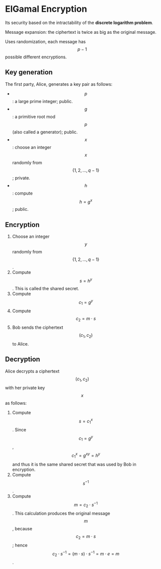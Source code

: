 # ElGamal Encryption

Its security based on the intractability of the **discrete logarithm problem**.

Message expansion: the ciphertext is twice as big as the original message.

Uses randomization, each message has $$p-1$$ possible different encryptions.

## Key generation

The first party, Alice, generates a key pair as follows:

* $$p$$: a large prime integer; public.
* $$g$$: a primitive root mod $$p$$\(also called a generator\); public.
* $$x$$: choose an integer $$x$$randomly from $$\{1,2,\dots,q-1\}$$; private.
* $$h$$: compute $$h=g^x$$; public.

## Encryption

1. Choose an integer $$y$$randomly from $$\{1,2,\dots,q-1\}$$.
2. Compute $$s =h^y$$. This is called the shared secret.
3. Compute $$c_1=g^y$$
4. Compute $$c_2=m\cdot s$$
5. Bob sends the ciphertext $$(c_1, c_2)$$to Alice.

## Decryption

Alice decrypts a ciphertext $$(c_{1},c_{2})$$with her private key $$x$$ as follows:

1. Compute $$s=c_1^x$$. Since$$c_{1}=g^{y}$$, $$c_{1}^{x}=g^{xy}=h^{y}$$ and thus it is the same shared secret that was used by Bob in encryption.
2. Compute $$s^{-1}$$.
3. Compute $$m=c_2\cdot s^{-1}$$. This calculation produces the original message $$m$$, because $$c_{2}=m\cdot s$$; hence $$c_{2}\cdot s^{-1}=(m\cdot s)\cdot s^{-1}=m\cdot e=m$$.

